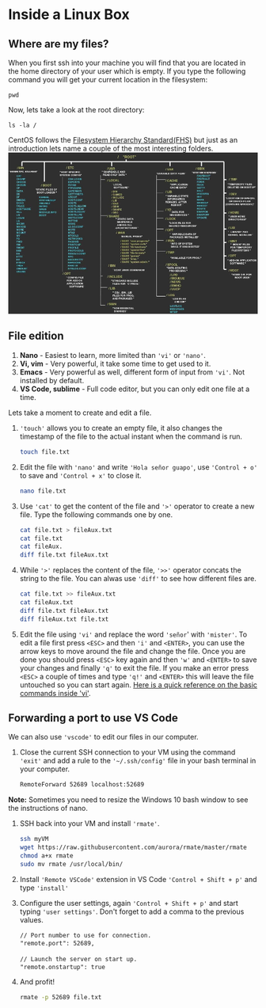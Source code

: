 # Inside a Linux Box

## Where are my files?

When you first ssh into your machine you will find that you are located in the home directory of your user which is empty.
If you type the following command you will get your current location in the filesystem:

```Shell
pwd
```

Now, lets take a look at the root directory:

```Shell
ls -la /
```

CentOS follows the [Filesystem Hierarchy Standard(FHS)](http://www.pathname.com/fhs/) but just as an introduction lets name a couple of the most interesting folders.
![alt text][fhs]

## File edition

1. **Nano** - Easiest to learn, more limited than `'vi'` or `'nano'`.
1. **Vi, vim** - Very powerful, it take some time to get used to it.
1. **Emacs** - Very powerful as well, different form of input from `'vi'`. Not installed by default.
1. **VS Code, sublime** - Full code editor, but you can only edit one file at a time.

Lets take a moment to create and edit a file.

1. `'touch'` allows you to create an empty file, it also changes the timestamp of the file to the actual instant when the command is run.

    ```bash
    touch file.txt
    ```

1. Edit the file with `'nano'` and write `'Hola señor guapo'`, use `'Control + o'` to save and `'Control + x'` to close it.

    ```bash
    nano file.txt
    ```

1. Use `'cat'` to get the content of the file and `'>'` operator to create a new file. Type the following commands one by one.

    ```bash
    cat file.txt > fileAux.txt
    cat file.txt
    cat fileAux.
    diff file.txt fileAux.txt
    ```

1. While `'>'` replaces the content of the file, `'>>'` operator concats the string to the file. You can alwas use `'diff'` to see how different files are.

    ```bash
    cat file.txt >> fileAux.txt
    cat fileAux.txt
    diff file.txt fileAux.txt
    diff fileAux.txt file.txt
    ```

1. Edit the file using `'vi'` and replace the word `'señor`' with `'mister'`. To edit a file first press `<ESC>` and then `'i'` and `<ENTER>`, you can use the arrow keys to move around the file and change the file. Once you are done you should press `<ESC>` key again and then `'w'` and `<ENTER>` to save your changes and finally `'q'` to exit the file. If you make an error press `<ESC>` a couple of times and type `'q!'` and `<ENTER>` this will leave the file untouched so you can start again. [Here is a quick reference on the basic commands inside 'vi'](https://kb.iu.edu/d/afdc).

## Forwarding a port to use VS Code

We can also use `'vscode'` to edit our files in our computer.

1. Close the current SSH connection to your VM using the command `'exit'` and add a rule to the `'~/.ssh/config'` file in your bash terminal in your computer.

    ```bash
    RemoteForward 52689 localhost:52689
    ```

**Note:** Sometimes you need to resize the Windows 10 bash window to see the instructions of nano.

1. SSH back into your VM and install `'rmate'`.

    ```bash
    ssh myVM
    wget https://raw.githubusercontent.com/aurora/rmate/master/rmate
    chmod a+x rmate
    sudo mv rmate /usr/local/bin/
    ```

1. Install `'Remote VSCode'` extension in VS Code `'Control + Shift + p'` and type `'install'`

1. Configure the user settings, again `'Control + Shift + p'` and start typing `'user settings'`. Don't forget to add a comma to the previous values. 

    ```Shell
    // Port number to use for connection.
    "remote.port": 52689,

    // Launch the server on start up.
    "remote.onstartup": true
    ```

1. And profit!

    ```bash
    rmate -p 52689 file.txt
    ```


[fhs]: img/fhs.jpg "You can save your changes every time you want"